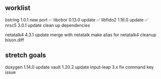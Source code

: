 ## worklist
bstring 1.0.1 new port ✅
libcbor 0.13.0 update ✅
libfido2 1.16.0 update ✅
nrsc5 3.0.1 update
  clean up dependencies


netatalk4 4.3.1 update
  merge with netatalk
  make alias for netatalk4
  cleanup bison.diff



## stretch goals
doxygen 1.14.0 update
vault 1.20.2 update
input-leap 3.x
  fix command key issue